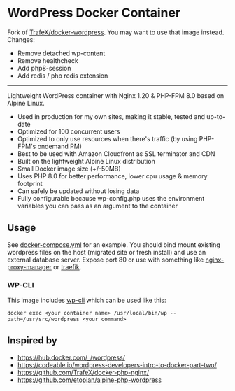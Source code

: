 # WordPress Docker Container

Fork of [TrafeX/docker-wordpress](https://github.com/TrafeX/docker-wordpress). You may want to use that image instead. Changes:

- Remove detached wp-content
- Remove healthcheck
- Add php8-session
- Add redis / php redis extension

<hr>

Lightweight WordPress container with Nginx 1.20 & PHP-FPM 8.0 based on Alpine Linux.

- Used in production for my own sites, making it stable, tested and up-to-date
- Optimized for 100 concurrent users
- Optimized to only use resources when there's traffic (by using PHP-FPM's ondemand PM)
- Best to be used with Amazon Cloudfront as SSL terminator and CDN
- Built on the lightweight Alpine Linux distribution
- Small Docker image size (+/-50MB)
- Uses PHP 8.0 for better performance, lower cpu usage & memory footprint
- Can safely be updated without losing data
- Fully configurable because wp-config.php uses the environment variables you can pass as an argument to the container

## Usage

See [docker-compose.yml](docker-compose.yml) for an example. You should bind mount existing wordpress files on the host (migrated site or fresh install) and use an external database server. Expose port 80 or use with something like [nginx-proxy-manager](https://github.com/jc21/nginx-proxy-manager) or [traefik](https://github.com/traefik/traefik).

### WP-CLI

This image includes [wp-cli](https://wp-cli.org/) which can be used like this:

    docker exec <your container name> /usr/local/bin/wp --path=/usr/src/wordpress <your command>

## Inspired by

- https://hub.docker.com/_/wordpress/
- https://codeable.io/wordpress-developers-intro-to-docker-part-two/
- https://github.com/TrafeX/docker-php-nginx/
- https://github.com/etopian/alpine-php-wordpress
